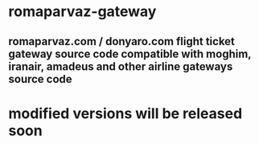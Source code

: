 # romaparvaz-gateway
## romaparvaz.com / donyaro.com flight ticket gateway source code compatible with moghim, iranair, amadeus and other airline gateways source code

# modified versions will be released soon
